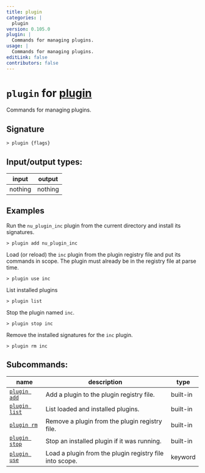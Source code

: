```yaml
---
title: plugin
categories: |
  plugin
version: 0.105.0
plugin: |
  Commands for managing plugins.
usage: |
  Commands for managing plugins.
editLink: false
contributors: false
---
```

<!-- This file is automatically generated. Please edit the command in https://github.com/nushell/nushell instead. -->

# `plugin` for [plugin](/commands/categories/plugin.md)

<div class='command-title'>Commands for managing plugins.</div>

## Signature

```> plugin {flags} ```


## Input/output types:

| input   | output  |
| ------- | ------- |
| nothing | nothing |
## Examples

Run the `nu_plugin_inc` plugin from the current directory and install its signatures.
```nu
> plugin add nu_plugin_inc

```

Load (or reload) the `inc` plugin from the plugin registry file and put its
commands in scope. The plugin must already be in the registry file at parse
time.
```nu
> plugin use inc

```

List installed plugins
```nu
> plugin list

```

Stop the plugin named `inc`.
```nu
> plugin stop inc

```

Remove the installed signatures for the `inc` plugin.
```nu
> plugin rm inc

```


## Subcommands:

| name                                           | description                                             | type     |
| ---------------------------------------------- | ------------------------------------------------------- | -------- |
| [`plugin add`](/commands/docs/plugin_add.md)   | Add a plugin to the plugin registry file.               | built-in |
| [`plugin list`](/commands/docs/plugin_list.md) | List loaded and installed plugins.                      | built-in |
| [`plugin rm`](/commands/docs/plugin_rm.md)     | Remove a plugin from the plugin registry file.          | built-in |
| [`plugin stop`](/commands/docs/plugin_stop.md) | Stop an installed plugin if it was running.             | built-in |
| [`plugin use`](/commands/docs/plugin_use.md)   | Load a plugin from the plugin registry file into scope. | keyword  |